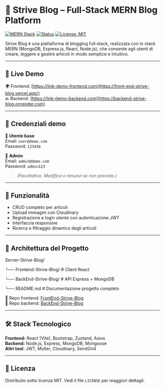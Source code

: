 # 📰 Strive Blog – Full‑Stack MERN Blog Platform

[![MERN Stack](https://img.shields.io/badge/Stack-MERN-green)](https://github.com/Alina-Galben/Server-Strive-Blog)
[![Status](https://img.shields.io/badge/status-in%20development-orange)]()
[![License: MIT](https://img.shields.io/badge/license-MIT-blue.svg)]()

Strive Blog è una piattaforma di blogging full‑stack, realizzata con lo stack MERN (MongoDB, Express.js, React, Node.js), che consente agli utenti di creare, leggere e gestire articoli in modo semplice e intuitivo.

---

## 🚀 Live Demo
🌍 Frontend: [https://link-demo-frontend.com](https://front-end-strive-blog.vercel.app/)  
🔙 Backend: [https://link-demo-backend.com](https://backend-strive-blog.onrender.com)


---

## 🔐 Credenziali demo
👤 **Utente base**  
Email: `user@demo.com`  
Password: `123456`

👑 **Admin**  
Email: `admin@demo.com`  
Password: `admin123`

> *(Facoltativo. Modifica o rimuovi se non previsto.)*

---

## 🧠 Funzionalità
- CRUD completo per articoli
- Upload immagini con Cloudinary
- Registrazione e login utente con autenticazione JWT
- Interfaccia responsive
- Ricerca e filtraggio dinamico degli articoli

---

## 📂 Architettura del Progetto

Server-Strive-Blog/
<p>└── Frontend-Strive-Blog/ # Client React</p> 
<p>└── BackEnd-Strive-Blog/ # API Express + MongoDB</p> 
<p>└── README.md # Documentazione progetto completo</p> 


🔗 Repo frontend: [FrontEnd-Strive-Blog](https://github.com/Alina-Galben/FrontEnd-Strive-Blog)  
🔗 Repo backend: [BackEnd-Strive-Blog](https://github.com/Alina-Galben/BackEnd-Strive-Blog)

---

## 🛠️ Stack Tecnologico

**Frontend:** React (Vite), Bootstrap, Zustand, Axios  
**Backend:** Node.js, Express, MongoDB, Mongoose  
**Altri tool:** JWT, Multer, Cloudinary, SendGrid

---

## 📜 Licenza
Distribuito sotto licenza MIT. Vedi il file `LICENSE` per maggiori dettagli.
